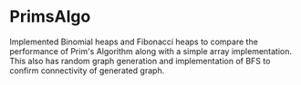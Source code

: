 PrimsAlgo
=========

Implemented Binomial heaps and Fibonacci heaps to compare the performance of Prim's Algorithm along with a simple array implementation. This also has random graph generation and implementation of BFS to confirm connectivity of generated graph.
